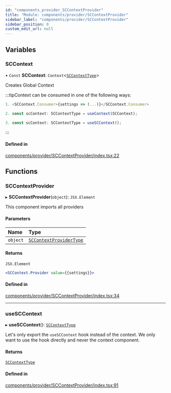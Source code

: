 ```yaml
---
id: "components_provider_SCContextProvider"
title: "Module: components/provider/SCContextProvider"
sidebar_label: "components/provider/SCContextProvider"
sidebar_position: 0
custom_edit_url: null
---
```


## Variables

### SCContext

• `Const` **SCContext**: `Context`<[`SCContextType`](../interfaces/types_context.SCContextType.md)\>

Creates Global Context

:::tipContext can be consumed in one of the following ways:
```jsx
1. <SCContext.Consumer>{settings => (...)}</SCContext.Consumer>
```
```jsx
2. const scContext: SCContextType = useContext(SCContext);
```
```jsx
3. const scContext: SCContextType = useSCContext();
````
:::

#### Defined in

[components/provider/SCContextProvider/index.tsx:22](https://github.com/selfcommunity/community-ui/blob/de7e3c8/packages/sc-core/src/components/provider/SCContextProvider/index.tsx#L22)

## Functions

### SCContextProvider

▸ **SCContextProvider**(`object`): `JSX.Element`

This component imports all providers

#### Parameters

| Name | Type |
| :------ | :------ |
| `object` | [`SCContextProviderType`](../interfaces/types_context.SCContextProviderType.md) |

#### Returns

`JSX.Element`

```jsx
<SCContext.Provider value={{settings}}>
```

#### Defined in

[components/provider/SCContextProvider/index.tsx:34](https://github.com/selfcommunity/community-ui/blob/de7e3c8/packages/sc-core/src/components/provider/SCContextProvider/index.tsx#L34)

___

### useSCContext

▸ **useSCContext**(): [`SCContextType`](../interfaces/types_context.SCContextType.md)

Let's only export the `useSCContext` hook instead of the context.
We only want to use the hook directly and never the context component.

#### Returns

[`SCContextType`](../interfaces/types_context.SCContextType.md)

#### Defined in

[components/provider/SCContextProvider/index.tsx:91](https://github.com/selfcommunity/community-ui/blob/de7e3c8/packages/sc-core/src/components/provider/SCContextProvider/index.tsx#L91)
